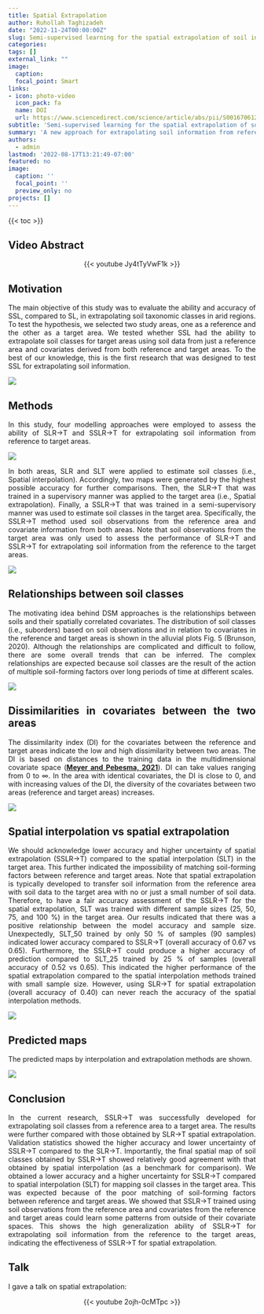 ```yaml
---
title: Spatial Extrapolation
author: Ruhollah Taghizadeh
date: "2022-11-24T00:00:00Z"
slug: Semi-supervised learning for the spatial extrapolation of soil information
categories: 
tags: []
external_link: ""
image:
  caption: 
  focal_point: Smart
links:
- icon: photo-video
  icon_pack: fa
  name: DOI
  url: https://www.sciencedirect.com/science/article/abs/pii/S0016706122004013
subtitle: 'Semi-supervised learning for the spatial extrapolation of soil information'
summary: 'A new approach for extrapolating soil information from reference (an area with soil data) to target (an area without soil data) areas was proposed in my research. I evaluated the ability of a semi-supervised learning approach compared to a supervised learning approach for extrapolating soil classes in two areas. The findings indicated the effectiveness of semi-supervised learning approach for spatial extrapolation.'
authors: 
  - admin
lastmod: '2022-08-17T13:21:49-07:00'
featured: no
image:
  caption: ''
  focal_point: ''
  preview_only: no
projects: []
---
```

{{< toc >}} 

## Video Abstract
<center>

{{< youtube Jy4tTyVwF1k >}}

</center>

## Motivation
<style>
body {
text-align: justify}
</style>
The main objective of this study was to evaluate the ability and accuracy of SSL, compared to SL, in extrapolating soil taxonomic classes in arid regions. To test the hypothesis, we selected two study areas, one as a reference and the other as a target area. We tested whether SSL had the ability to extrapolate soil classes for target areas using soil data from just a reference area and covariates derived from both reference and target areas. To the best of our knowledge, this is the first research that was designed to test SSL for extrapolating soil information.

![](fig3.png)

## Methods

In this study, four modelling approaches were employed to assess the ability of SLR→T and SSLR→T for extrapolating soil information from reference to target areas. 

![](fig1.png)

In both areas, SLR and SLT were applied to estimate soil classes (i.e., Spatial interpolation). Accordingly, two maps were generated by the highest possible accuracy for further comparisons. Then, the SLR→T that was trained in a supervisory manner was applied to the target area (i.e., Spatial extrapolation). Finally, a SSLR→T that was trained in a semi-supervisory manner was used to estimate soil classes in the target area. Specifically, the SSLR→T method used soil observations from the reference area and covariate information from both areas. Note that soil observations from the target area was only used to assess the performance of SLR→T and SSLR→T for extrapolating soil information from the reference to the target areas.

![](fig2.png)

## Relationships between soil classes

The motivating idea behind DSM approaches is the relationships between soils and their spatially correlated covariates. The distribution of soil classes (i.e., suborders) based on soil observations and in relation to covariates in the reference and target areas is shown in the alluvial plots Fig. 5 (Brunson, 2020). Although the relationships are complicated and difficult to follow, there are some overall trends that can be inferred. The complex relationships are expected because soil classes are the result of the action of multiple soil-forming factors over long periods of time at different scales.

![](fig4.png)

## Dissimilarities in covariates between the two areas

The dissimilarity index (DI) for the covariates between the reference and target areas indicate the low and high dissimilarity between two areas. The DI is based on distances to the training data in the multidimensional covariate space ([**Meyer and Pebesma, 2021**](https://besjournals.onlinelibrary.wiley.com/doi/10.1111/2041-210X.13650)). DI can take values ranging from 0 to ∞. In the area with identical covariates, the DI is close to 0, and with increasing values of the DI, the diversity of the covariates between two areas (reference and target areas) increases.

![](fig5.png)

## Spatial interpolation vs spatial extrapolation

We should acknowledge lower accuracy and higher uncertainty of spatial extrapolation (SSLR→T) compared to the spatial interpolation (SLT) in the target area. This further indicated the impossibility of matching soil-forming factors between reference and target areas. Note that spatial extrapolation is typically developed to transfer soil information from the reference area with soil data to the target area with no or just a small number of soil data. Therefore, to have a fair accuracy assessment of the SSLR→T for the spatial extrapolation, SLT was trained with different sample sizes (25, 50, 75, and 100 %) in the target area. Our results indicated that there was a positive relationship between the model accuracy and sample size. Unexpectedly, SLT_50 trained by only 50 % of samples (90 samples) indicated lower accuracy compared to SSLR→T (overall accuracy of 0.67 vs 0.65). Furthermore, the SSLR→T could produce a higher accuracy of prediction compared to SLT_25 trained by 25 % of samples (overall accuracy of 0.52 vs 0.65). This indicated the higher performance of the spatial extrapolation compared to the spatial interpolation methods trained with small sample size. However, using SLR→T for spatial extrapolation (overall accuracy of 0.40) can never reach the accuracy of the spatial interpolation methods. 

![](fig6.png)

## Predicted maps

The predicted maps by interpolation and extrapolation methods are shown.  

![](fig7.png)

## Conclusion

In the current research, SSLR→T was successfully developed for extrapolating soil classes from a reference area to a target area. The results were further compared with those obtained by SLR→T spatial extrapolation. Validation statistics showed the higher accuracy and lower uncertainty of SSLR→T compared to the SLR→T. Importantly, the final spatial map of soil classes obtained by SSLR→T showed relatively good agreement with that obtained by spatial interpolation (as a benchmark for comparison). We obtained a lower accuracy and a higher uncertainty for SSLR→T compared to spatial interpolation (SLT) for mapping soil classes in the target area. This was expected because of the poor matching of soil-forming factors between reference and target areas. We showed that SSLR→T trained using soil observations from the reference area and covariates from the reference and target areas could learn some patterns from outside of their covariate spaces. This shows the high generalization ability of SSLR→T for extrapolating soil information from the reference to the target areas, indicating the effectiveness of SSLR→T for spatial extrapolation.

## Talk
I gave a talk on spatial extrapolation:
<center>

{{< youtube 2ojh-0cMTpc >}}

</center>